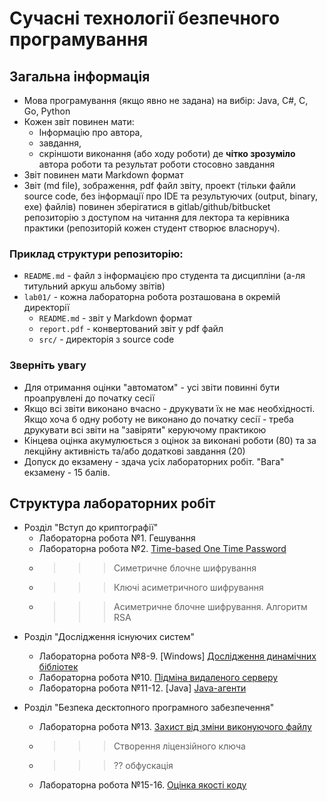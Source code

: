 # Сучасні технології безпечного програмування

<!-- TODO: common info like goal, objectionve .... -->

## Загальна інформація
* Мова програмування (якщо явно не задана) на вибір: Java, C#, C, Go, Python
* Кожен звіт повинен мати: 
   * Інформацію про автора, 
   * завдання, 
   * скріншоти виконання (або ходу роботи) де **чітко зрозуміло** автора роботи та результат роботи стосовно завдання
* Звіт повинен мати Markdown формат
* Звіт (md file), зображення, pdf файл звіту, проект (тільки файли source code, без інформації про IDE та результуючих (output, binary, exe) файлів) повинен зберігатися в gitlab/github/bitbucket репозиторію з доступом на читання для лектора та керівника практики (репозиторій кожен студент створює власноруч).

### Приклад структури репозиторію:
* `README.md` - файл з інформацією про студента та дисципліни (а-ля титульний аркуш альбому звітів)
* `lab01/` - кожна лабораторна робота розташована в окремій директорії
   * `README.md` - звіт у Markdown формат
   * `report.pdf` - конвертований звіт у pdf файл
   * `src/` - директорія з source code

### Зверніть увагу
* Для отримання оцінки "автоматом" - усі звіти повинні бути проапрувлені до початку сесії
* Якщо всі звіти виконано вчасно - друкувати їх не має необхідності. Якщо хоча б одну роботу не виконано до початку сесії - треба друкувати всі звіти на "завіряти" керуючому практикою
* Кінцева оцінка акумулюється з оцінок за виконані роботи (80) та за лекційну активність та/або додаткові завдання (20)
* Допуск до екзамену - здача усіх лабораторних робіт. "Вага" екзамену - 15 балів. 

## Структура лабораторних робіт

* Розділ "Вступ до криптографії"
   * Лабораторна робота №1. Гешування
   * Лабораторна робота №2. [Time-based One Time Password](./labs/totp.md)
   *   >>> Симетричне блочне шифрування
   *   >>> Ключі асиметричного шифрування
   *   >>> Асиметричне блочне шифрування. Алгоритм RSA

<!--   *   ?? підписи, сертифікати, мульти підпис, key derivation function, text key phrase (https://habr.com/ru/company/distributedlab/blog/413627/)
   *   ?? потокове шифрування -->

* Розділ "Дослідження існуючих систем"
   * Лабораторна робота №8-9. [Windows] [Дослідження динамічних бібліотек](./labs/reverse-dll.md)
   * Лабораторна робота №10. [Підміна видаленого серверу](./labs/stub.md)
   * Лабораторна робота №11-12. [Java] [Java-агенти](./labs/java-agents.md)

* Розділ "Безпека десктопного програмного забезпечення"
   * Лабораторна робота №13. [Захист від зміни виконуючого файлу](./labs/sign-exe.md)
   *    >>> Створення ліцензійного ключа
   *    >>> ?? обфускація
   * Лабораторна робота №15-16. [Оцінка якості коду](./labs/code-quality.md)

<!--
* Розділ "Безпека Веб-додатків"
   * To Be Done
-->

<!--
* Виключені лабораторні роботи
   * Вступ до стеганографії
   * Геш-дерева
-->

<!--
* Горносталь
   * Editing an executable file (https://bitbucket.org/OleksiiHornostal/secureprogramming_2020/src/master/docs/lab03/readme.md)

   * Using buffer overflow vulnerability in C language (https://bitbucket.org/OleksiiHornostal/secureprogramming_2020/src/master/docs/lab09/readme.md)
   * Working with strings. Stack corruption. Buffer owerflow attack (injection) (https://bitbucket.org/OleksiiHornostal/secureprogramming_2020/src/master/docs/lab02/readme.md)

   * Features of working with printf function (https://bitbucket.org/OleksiiHornostal/secureprogramming_2020/src/master/docs/lab05/readme.md)
-->



<!-- TOOD: exam questions -->
